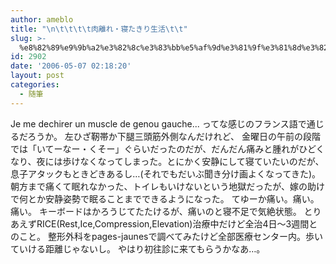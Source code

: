 ```yaml
---
author: ameblo
title: "\n\t\t\t\t肉離れ・寝たきり生活\t\t"
slug: >-
  %e8%82%89%e9%9b%a2%e3%82%8c%e3%83%bb%e5%af%9d%e3%81%9f%e3%81%8d%e3%82%8a%e7%94%9f%e6%b4%bb
id: 2902
date: '2006-05-07 02:18:20'
layout: post
categories:
  - 随筆
---
```


Je me dechirer un muscle de genou gauche... ってな感じのフランス語で通じるだろうか。 左ひざ靭帯か下腿三頭筋外側なんだけれど、 金曜日の午前の段階では「いてーなー・くそー」ぐらいだったのだが、だんだん痛みと腫れがひどくなり、夜には歩けなくなってしまった。とにかく安静にして寝ていたいのだが、息子アタックもときどきあるし…(それでもだいぶ聞き分け画よくなってきた)。 朝方まで痛くて眠れなかった、トイレもいけないという地獄だったが、嫁の助けで何とか安静姿勢で眠ることまでできるようになった。 てゆーか痛い。痛い。痛い。 キーボードはかろうじてたたけるが、痛いのと寝不足で気絶状態。 とりあえずRICE(Rest,Ice,Compression,Elevation)治療中だけど全治4日～3週間とのこと。 整形外科をpages-jaunesで調べてみたけど全部医療センター内。歩いていける距離じゃないし。 やはり初往診に来てもらうかなあ…。